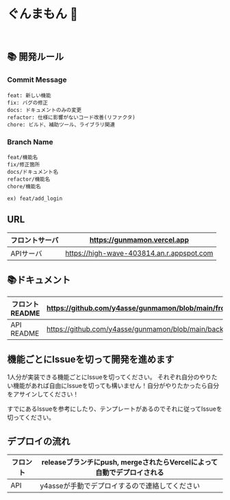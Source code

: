# ぐんまもん 🐴

<br>

## 📚 開発ルール

### Commit Message

```
feat: 新しい機能
fix: バグの修正
docs: ドキュメントのみの変更
refactor: 仕様に影響がないコード改善(リファクタ)
chore: ビルド、補助ツール、ライブラリ関連
```

### Branch Name

```
feat/機能名
fix/修正箇所
docs/ドキュメント名
refactor/機能名
chore/機能名

ex) feat/add_login
```
## URL

|フロントサーバ|https://gunmamon.vercel.app|
|---|---|
|APIサーバ|https://high-wave-403814.an.r.appspot.com|

## 📚ドキュメント
|フロント README|https://github.com/y4asse/gunmamon/blob/main/frontend/README.md|
|---|---|
|API README|https://github.com/y4asse/gunmamon/blob/main/backend/README.md|

## 機能ごとにIssueを切って開発を進めます
1人分が実装できる機能ごとにIssueを切ってください。
それぞれ自分のやりたい機能があれば自由にIssueを切っても構いません！自分がやりたかったら自分をアサインしてください！

すでにあるIssueを参考にしたり、テンプレートがあるのでそれに従ってIssueを切ってください。

## デプロイの流れ
|フロント|releaseブランチにpush, mergeされたらVercelによって自動でデプロイされる|
|---|---|
|API|y4asseが手動でデプロイするので連絡してください|
